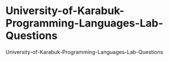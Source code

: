 # University-of-Karabuk-Programming-Languages-Lab-Questions
University-of-Karabuk-Programming-Languages-Lab-Questions
